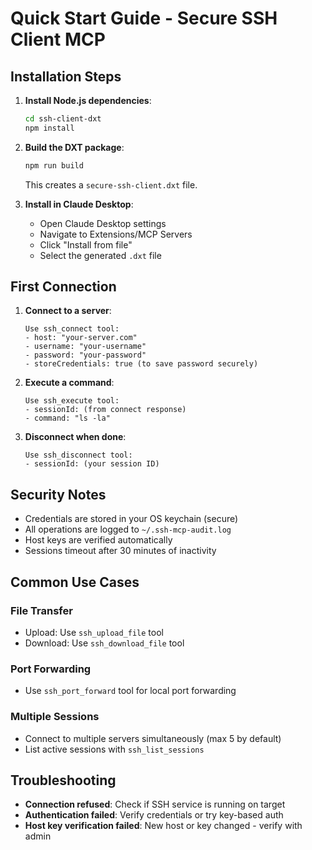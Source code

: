 # Quick Start Guide - Secure SSH Client MCP

## Installation Steps

1. **Install Node.js dependencies**:
   ```bash
   cd ssh-client-dxt
   npm install
   ```

2. **Build the DXT package**:
   ```bash
   npm run build
   ```
   This creates a `secure-ssh-client.dxt` file.

3. **Install in Claude Desktop**:
   - Open Claude Desktop settings
   - Navigate to Extensions/MCP Servers
   - Click "Install from file"
   - Select the generated `.dxt` file

## First Connection

1. **Connect to a server**:
   ```
   Use ssh_connect tool:
   - host: "your-server.com"
   - username: "your-username"  
   - password: "your-password"
   - storeCredentials: true (to save password securely)
   ```

2. **Execute a command**:
   ```
   Use ssh_execute tool:
   - sessionId: (from connect response)
   - command: "ls -la"
   ```

3. **Disconnect when done**:
   ```
   Use ssh_disconnect tool:
   - sessionId: (your session ID)
   ```

## Security Notes

- Credentials are stored in your OS keychain (secure)
- All operations are logged to `~/.ssh-mcp-audit.log`
- Host keys are verified automatically
- Sessions timeout after 30 minutes of inactivity

## Common Use Cases

### File Transfer
- Upload: Use `ssh_upload_file` tool
- Download: Use `ssh_download_file` tool

### Port Forwarding
- Use `ssh_port_forward` tool for local port forwarding

### Multiple Sessions
- Connect to multiple servers simultaneously (max 5 by default)
- List active sessions with `ssh_list_sessions`

## Troubleshooting

- **Connection refused**: Check if SSH service is running on target
- **Authentication failed**: Verify credentials or try key-based auth
- **Host key verification failed**: New host or key changed - verify with admin